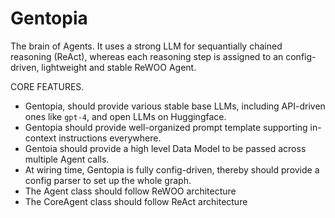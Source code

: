 # Gentopia
The brain of Agents. It uses a strong LLM for sequantially chained reasoning (ReAct), whereas each reasoning step is assigned to an config-driven, lightweight and stable ReWOO Agent.

CORE FEATURES.
- Gentopia, should provide various stable base LLMs, including API-driven ones like `gpt-4`, and open LLMs on Huggingface.
- Gentopia should provide well-organized prompt template supporting in-context instructions everywhere.
- Gentoia should provide a high level Data Model to be passed across multiple Agent calls.
- At wiring time, Gentopia is fully config-driven, thereby should provide a config parser to set up the whole graph. 
- The Agent class should follow ReWOO architecture
- The CoreAgent class should follow ReAct architecture
